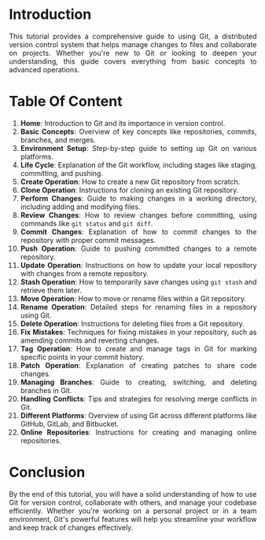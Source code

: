 <div align="justify">

# Introduction
This tutorial provides a comprehensive guide to using Git, a distributed version control system that helps manage changes to files and collaborate on projects. Whether you're new to Git or looking to deepen your understanding, this guide covers everything from basic concepts to advanced operations.

# Table Of Content
1. **Home**: Introduction to Git and its importance in version control.
2. **Basic Concepts**: Overview of key concepts like repositories, commits, branches, and merges.
3. **Environment Setup**: Step-by-step guide to setting up Git on various platforms.
4. **Life Cycle**: Explanation of the Git workflow, including stages like staging, committing, and pushing.
5. **Create Operation**: How to create a new Git repository from scratch.
6. **Clone Operation**: Instructions for cloning an existing Git repository.
7. **Perform Changes**: Guide to making changes in a working directory, including adding and modifying files.
8. **Review Changes**: How to review changes before committing, using commands like `git status` and `git diff`.
9. **Commit Changes**: Explanation of how to commit changes to the repository with proper commit messages.
10. **Push Operation**: Guide to pushing committed changes to a remote repository.
11. **Update Operation**: Instructions on how to update your local repository with changes from a remote repository.
12. **Stash Operation**: How to temporarily save changes using `git stash` and retrieve them later.
13. **Move Operation**: How to move or rename files within a Git repository.
14. **Rename Operation**: Detailed steps for renaming files in a repository using Git.
15. **Delete Operation**: Instructions for deleting files from a Git repository.
16. **Fix Mistakes**: Techniques for fixing mistakes in your repository, such as amending commits and reverting changes.
17. **Tag Operation**: How to create and manage tags in Git for marking specific points in your commit history.
18. **Patch Operation**: Explanation of creating patches to share code changes.
19. **Managing Branches**: Guide to creating, switching, and deleting branches in Git.
20. **Handling Conflicts**: Tips and strategies for resolving merge conflicts in Git.
21. **Different Platforms**: Overview of using Git across different platforms like GitHub, GitLab, and Bitbucket.
22. **Online Repositories**: Instructions for creating and managing online repositories.

# Conclusion
By the end of this tutorial, you will have a solid understanding of how to use Git for version control, collaborate with others, and manage your codebase efficiently. Whether you're working on a personal project or in a team environment, Git's powerful features will help you streamline your workflow and keep track of changes effectively.

</div>
